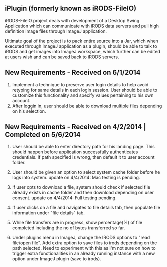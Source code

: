 iPlugin (formerly known as iRODS-FileIO)
------------------------

iRODS-FileIO project deals with development of a Desktop Swing Application which can communicate with iRODS data servers and pull high definition image files through ImageJ application.

Ultimate goal of the project is to pack entire source into a Jar, which when executed through ImageJ application as a plugin, should be able to talk to iRODS and get images into ImageJ workspace, which further can be edited at users wish and can be saved back to iRODS servers.


New Requirements - Received on 6/1/2014
-------------------------------------------

1. Implement a technique to preserve user login details to help avoid retyping for same details in each login session. User should be able to customize this functionality and specify values pertaining to his own account. 
2. After loggin in, user should be able to download multiple files depending on his selection.

New Requirements - Received on 4/2/2014 | Completed on 5/6/2014
----------------------
1. User should be able to enter directory path for his landing page. This should happen before application successfully authenticates credentials. If path specified is wrong, then default it to user account folder.

2. User should be given an option to select system cache folder before he logs into system. 
    update on 4/4/2014: Mac testing is pending.

3. If user opts to download a file, system should check if selected file already exists in cache folder and then download depending on user consent. 
    update on 4/4/2014: Full testing pending.

4. If user clicks on a file and navigates to file details tab, then populate file information under "file details" tab.
5. While file transfers are in progress, show percentage(%) of file completed including the no of bytes transferred so far. 
6. Under plugins menu in ImageJ, change the IRODS options to "read file/open file". Add extra option to save files to irods depending on the path selected. Need to experiment with this as I'm not sure on how to trigger extra functionalities in an already running instance with a new option under ImageJ plugin (save to irods).
